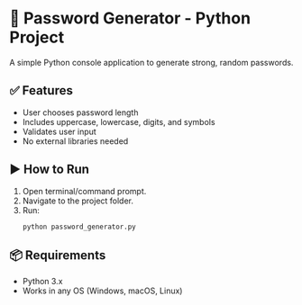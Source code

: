 # 🔐 Password Generator - Python Project

A simple Python console application to generate strong, random passwords.

## ✅ Features
- User chooses password length
- Includes uppercase, lowercase, digits, and symbols
- Validates user input
- No external libraries needed

## ▶️ How to Run

1. Open terminal/command prompt.
2. Navigate to the project folder.
3. Run:
   ```
   python password_generator.py
   ```

## 📦 Requirements
- Python 3.x
- Works in any OS (Windows, macOS, Linux)
